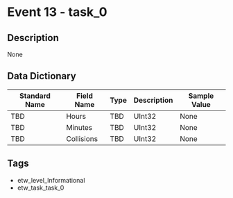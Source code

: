 # Event 13 - task_0

## Description
None

## Data Dictionary
|Standard Name|Field Name|Type|Description|Sample Value|
|---|---|---|---|---|
|TBD|Hours|TBD|UInt32|None|None|
|TBD|Minutes|TBD|UInt32|None|None|
|TBD|Collisions|TBD|UInt32|None|None|

## Tags
* etw_level_Informational
* etw_task_task_0